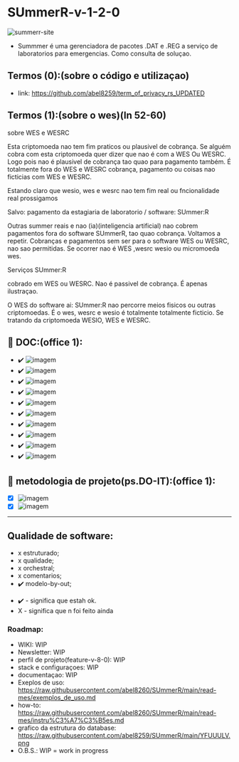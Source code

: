 # SUmmerR-v-1-2-0


<img src="https://i.ibb.co/cCBGC1w/summerr-site.png" alt="summerr-site" border="0">

- Summmer é uma gerenciadora de pacotes .DAT e .REG a serviço de laboratorios para emergencias. Como consulta de soluçao.

## Termos (0):(sobre o código e utilizaçao)

-  link: https://github.com/abel8259/term_of_privacy_rs_UPDATED

## Termos (1):(sobre o wes)(ln 52-60)

<p> sobre  WES  e WESRC </p>
<p> Esta criptomoeda nao tem fim praticos ou plausivel de cobrança. Se alguém cobra com esta criptomoeda  quer dizer que nao é com a  WES Ou WESRC. Logo pois nao é plausivel de cobrança tao quao para pagamento também. É totalmente fora do WES e WESRC cobrança, pagamento ou coisas nao ficticias com WES e WESRC. 
<p> Estando claro que wesio, wes e wesrc nao tem fim real ou fncionalidade real prossigamos </p>
<p> Salvo: pagamento da estagiaria de laboratorio / software:  SUmmer:R </p>
<p> Outras summer reais e nao (ia)(inteligencia artificial)  nao cobrem pagamentos fora do software SUmmerR, tao quao cobrança. Voltamos a repetir. Cobranças e pagamentos sem ser para o software WES ou WESRC, nao sao permitidas. Se ocorrer nao é WES ,wesrc wesio ou micromoeda wes.</p>                               

<p> Serviços SUmmer:R</p>
<p> cobrado em WES ou WESRC. Nao é passivel de cobrança. É apenas ilustraçao. </p>
<p> O WES do software ai: SUmmer:R nao percorre meios fisicos ou outras criptomoedas. É o wes, wesrc e wesio é totalmente totalmente ficticio. Se tratando da criptomoeda WESIO, WES e WESRC. </p>


 ## :office: DOC:(office 1):
 
-   ✔️   ![imagem](https://img.shields.io/badge/doc-eap%20-blue)
-   ✔️   ![imagem](https://img.shields.io/badge/doc-itil%20-blue)
-   ✔️   ![imagem](https://img.shields.io/badge/doc-kpi%20-blue)
-   ✔️   ![imagem](https://img.shields.io/badge/doc-pdca%20-blue)
-   ✔️   ![imagem](https://img.shields.io/badge/doc-pmbok%20-blue)
-   ✔️   ![imagem](https://img.shields.io/badge/doc-google%20-orange) 
-   ✔️   ![imagem](https://img.shields.io/badge/doc-semrush%20-orange) 
-   ✔️   ![imagem](https://img.shields.io/badge/doc-sla%20-orange) 
-   ✔️   ![imagem](https://img.shields.io/badge/doc-smart15%20-blue) 
-   ✔️   ![imagem](https://img.shields.io/badge/doc-sow%20-blue) 

 ## :office: metodologia de projeto(ps.DO-IT):(office 1):
-   [X]   ![imagem](https://img.shields.io/badge/doc-scrum%20-blue) 
-   [X]   ![imagem](https://img.shields.io/badge/doc-kambam%20-blue) 

***
## Qualidade de software:

- x estruturado; 
- x qualidade;
- x orchestral;   
- x comentarios;
- ✔️ modelo-by-out; 
* ✔️ - significa que estah ok.  
* X - significa que n foi feito ainda
      
### Roadmap:

- WIKI: WIP
- Newsletter: WIP
- perfil de projeto(feature-v-8-0): WIP
- stack e configuraçoes: WIP 
- documentaçao: WIP
- Exeplos de uso: https://raw.githubusercontent.com/abel8260/SUmmerR/main/read-mes/exemplos_de_uso.md  
- how-to: https://raw.githubusercontent.com/abel8260/SUmmerR/main/read-mes/instru%C3%A7%C3%B5es.md
- grafico da estrutura do database: https://raw.githubusercontent.com/abel8259/SUmmerR/main/YFUUULV.png 
- O.B.S.: WIP = work in progress


     

